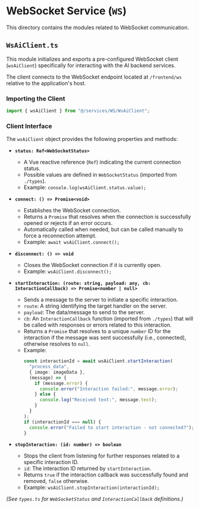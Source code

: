 # WebSocket Service (`WS`)

This directory contains the modules related to WebSocket communication.

## `WsAiClient.ts`

This module initializes and exports a pre-configured WebSocket client (`wsAiClient`) specifically for interacting with the AI backend services.

The client connects to the WebSocket endpoint located at `/frontend/ws` relative to the application's host.

### Importing the Client

```typescript
import { wsAiClient } from "@/services/WS/WsAiClient";
```

### Client Interface

The `wsAiClient` object provides the following properties and methods:

- **`status: Ref<WebSocketStatus>`**

  - A Vue reactive reference (`Ref`) indicating the current connection status.
  - Possible values are defined in `WebSocketStatus` (imported from `./types`).
  - Example: `console.log(wsAiClient.status.value);`

- **`connect: () => Promise<void>`**

  - Establishes the WebSocket connection.
  - Returns a `Promise` that resolves when the connection is successfully opened or rejects if an error occurs.
  - Automatically called when needed, but can be called manually to force a reconnection attempt.
  - Example: `await wsAiClient.connect();`

- **`disconnect: () => void`**

  - Closes the WebSocket connection if it is currently open.
  - Example: `wsAiClient.disconnect();`

- **`startInteraction: (route: string, payload: any, cb: InteractionCallback) => Promise<number | null>`**

  - Sends a message to the server to initiate a specific interaction.
  - `route`: A string identifying the target handler on the server.
  - `payload`: The data/message to send to the server.
  - `cb`: An `InteractionCallback` function (imported from `./types`) that will be called with responses or errors related to this interaction.
  - Returns a `Promise` that resolves to a unique `number` ID for the interaction if the message was sent successfully (i.e., connected), otherwise resolves to `null`.
  - Example:
    ```typescript
    const interactionId = await wsAiClient.startInteraction(
      "process_data",
      { image: imageData },
      (message) => {
        if (message.error) {
          console.error("Interaction failed:", message.error);
        } else {
          console.log("Received text:", message.text);
        }
      }
    );
    if (interactionId === null) {
      console.error("Failed to start interaction - not connected?");
    }
    ```

- **`stopInteraction: (id: number) => boolean`**
  - Stops the client from listening for further responses related to a specific interaction ID.
  - `id`: The interaction ID returned by `startInteraction`.
  - Returns `true` if the interaction callback was successfully found and removed, `false` otherwise.
  - Example: `wsAiClient.stopInteraction(interactionId);`

_(See `types.ts` for `WebSocketStatus` and `InteractionCallback` definitions.)_
